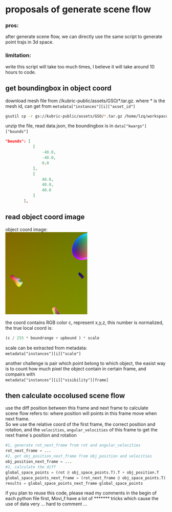 # proposals of generate scene flow



### pros:

after generate scene flow, we can directly use the same script to generate point trajs in 3d space.

### limitation:

write this script will take too much times, I believe it will take around 10 hours to code.

## get boundingbox in object coord 

download mesh file from //kubric-public/assets/GSO/*.tar.gz. where * is the mesh id, can get from `metadata["instances"][i]["asset_id"]`

```bash
gsutil cp -r gs://kubric-public/assets/GSO/*.tar.gz /home/lzq/workspace/movi_pc/assets

```
unzip the file, read data.json, the boundingbox is in `data["kwargs"]["bounds"]`
```json
"bounds": [
            [
                -40.0,
                -40.0,
                0.0
            ],
            [
                40.0,
                40.0,
                40.0
            ]
        ],

```

## read object coord image
object coord image:  
![Object Coordinate Image Example](img/object_coordinates_00000.png "Example of an Object Coordinate Image")

the coord contains RGB color c, represent x,y,z, this number is normalized, the true local coord is:  
 ```python
 (c / 255 * boundrange + upbound ) * scale 
```
scale can be extracted from metadata:  
`metadata["instances"][i]["scale"]`

another challenge is pair which point belong to which object, the easist way is to count how much pixel the object contain in certain frame, and compairs with  
`metadata["instances"][i]["visibility"][frame]`

## then calculate occolused scene flow 
use the diff position between this frame and next frame to calculate  
scene flow refers to: where position will points in this frame move when next frame.  
So we use the relative coord of the first frame, the correct position and rotation, and the `velocities`, `angular_velocities` of this frame to get the next frame`s position and rotation  
```python
#1, generate rot_next_frame from rot and angular_velocities
rot_next_frame = ...
#2, get obj_position_next_frame from obj_position and velocities
obj_position_next_frame = ...
#2, calculate the diff
global_space_points = (rot @ obj_space_points.T).T + obj_position.T
global_space_points_next_frame = (rot_next_frame @ obj_space_points.T).T + obj_position_next_frame.T
results = global_space_points_next_frame-global_space_points
```

 if you plan to reuse this code, please read my comments in the begin of each python file first, Movi_f have a lot of ******* tricks which cause the use of data very ... hard to comment ... 
